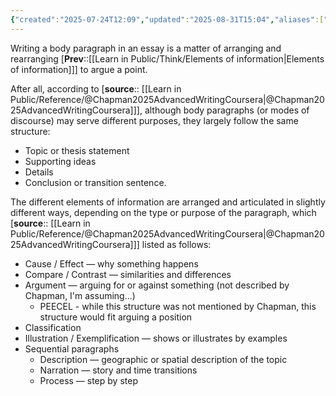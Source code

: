 ```yaml
---
{"created":"2025-07-24T12:09","updated":"2025-08-31T15:04","aliases":["Modes of discourse (paragraphs)"],"id":"1a1a2","dg-permalink":"1a1a2-elements-paragraph","dg-publish":true,"dg-path":"Think/Arrange information to construct  paragraphs.md","permalink":"/1a1a2-elements-paragraph/","dgPassFrontmatter":true,"noteIcon":"1"}
---
```


Writing a body paragraph in an essay is a matter of arranging and rearranging [**Prev**::[[Learn in Public/Think/Elements of information\|Elements of information]]] to argue a point. 

After all, according to [**source**:: [[Learn in Public/Reference/@Chapman2025AdvancedWritingCoursera\|@Chapman2025AdvancedWritingCoursera]]], although body paragraphs (or modes of discourse) may serve different purposes, they largely follow the same structure: 
- Topic or thesis statement
- Supporting ideas 
- Details 
- Conclusion or transition sentence.

The different elements of information are arranged and articulated in slightly different ways, depending on the type or purpose of the paragraph, which [**source**:: [[Learn in Public/Reference/@Chapman2025AdvancedWritingCoursera\|@Chapman2025AdvancedWritingCoursera]]] listed as follows: 
- Cause / Effect — why something happens 
- Compare / Contrast — similarities and differences 
- Argument — arguing for or against something (not described by Chapman, I'm assuming...)
	- PEECEL - while this structure was not mentioned by Chapman, this structure would fit arguing a position
- Classification
- Illustration / Exemplification — shows or illustrates by examples 
- Sequential paragraphs 
	- Description — geographic or spatial description of the topic 
	- Narration — story and time transitions 
	- Process — step by step 